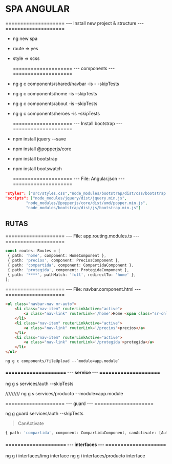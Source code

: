 # SPA ANGULAR

==================== ---	Install new project & structure	--- ====================

- ng new spa

- route => yes

- style => scss

  ==================== ---			components				--- ====================

- ng g c components/shared/navbar -is - -skipTests

- ng g c components/home -is –skipTests

- ng g c components/about -is –skipTests

- ng g c components/heroes -is –skipTests

  ==================== ---		Install bootstrap				--- ====================

- npm install jquery -–save

- npm install @popperjs/core

- npm install bootstrap

- npm install bootswatch

  ==================== ---		File:  Angular.json			--- ====================

```json
"styles": ["src/styles.css","node_modules/bootstrap/dist/css/bootstrap.min.css"],
"scripts": ["node_modules/jquery/dist/jquery.min.js",
         "node_modules/@popperjs/core/dist/umd/popper.min.js",
         "node_modules/bootstrap/dist/js/bootstrap.min.js"]
```

## RUTAS 

==================== ---	File:  app.routing.modules.ts		--- ====================

```typescript
const routes: Routes = [
 { path: 'home', component: HomeComponent },
 { path: 'precios', component: PreciosComponent },
 { path: 'compartida', component: CompartidaComponent },
 { path: 'protegida', component: ProtegidaComponent },
 { path: '****', pathMatch: 'full', redirectTo: 'home' },
];
```

==================== ---	File:  navbar.component.html		--- ====================

```html
<ul class="navbar-nav mr-auto">
    <li class="nav-item" routerLinkActive="active">
        <a class="nav-link" routerLink='/home'>Home <span class="sr-only">(current)</span></a>
    </li>
    <li class="nav-item" routerLinkActive="active">
        <a class="nav-link" routerLink='/precios'>precios</a>
    </li>
    <li class="nav-item" routerLinkActive="active">
        <a class="nav-link" routerLink='/protegida'>protegida</a>
    </li>
</ul>
```



```
ng g c components/fileUpload --`module=app.module`
```



#### ==================== ---						service								--- ====================

ng g s services/auth  --skipTests

/////////    ng g s services/producto --module=app.module

==================== ---					guard						--- ====================

ng g guard services/auth  --skipTests

> CanActivate

```typescript
{ path: 'compartida', component: CompartidaComponent, canActivate: [AuthGuard]},
```

#### ==================== ---					interfaces						--- ====================

ng g i interfaces/img interface
ng g i interfaces/producto interface
